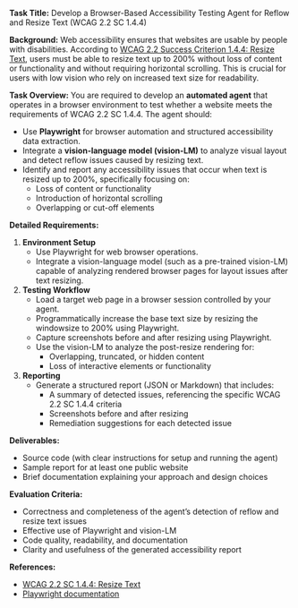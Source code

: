 
**Task Title:**
Develop a Browser-Based Accessibility Testing Agent for Reflow and Resize Text (WCAG 2.2 SC 1.4.4)

**Background:**
Web accessibility ensures that websites are usable by people with disabilities. According to [WCAG 2.2 Success Criterion 1.4.4: Resize Text](https://www.w3.org/WAI/WCAG22/Understanding/resize-text.html), users must be able to resize text up to 200% without loss of content or functionality and without requiring horizontal scrolling. This is crucial for users with low vision who rely on increased text size for readability.

**Task Overview:**
You are required to develop an **automated agent** that operates in a browser environment to test whether a website meets the requirements of WCAG 2.2 SC 1.4.4. The agent should:

- Use **Playwright** for browser automation and structured accessibility data extraction.
- Integrate a **vision-language model (vision-LM)** to analyze visual layout and detect reflow issues caused by resizing text.
- Identify and report any accessibility issues that occur when text is resized up to 200%, specifically focusing on:
    - Loss of content or functionality
    - Introduction of horizontal scrolling
    - Overlapping or cut-off elements

**Detailed Requirements:**

1. **Environment Setup**
    - Use Playwright for web browser operations.
    - Integrate a vision-language model (such as a pre-trained vision-LM) capable of analyzing rendered browser pages for layout issues after text resizing.
2. **Testing Workflow**
    - Load a target web page in a browser session controlled by your agent.
    - Programmatically increase the base text size by resizing the windowsize to 200% using Playwright.
    - Capture screenshots before and after resizing using Playwright.
    - Use the vision-LM to analyze the post-resize rendering for:
        - Overlapping, truncated, or hidden content
        - Loss of interactive elements or functionality
3. **Reporting**
    - Generate a structured report (JSON or Markdown) that includes:
        - A summary of detected issues, referencing the specific WCAG 2.2 SC 1.4.4 criteria
        - Screenshots before and after resizing
        - Remediation suggestions for each detected issue


**Deliverables:**

- Source code (with clear instructions for setup and running the agent)
- Sample report for at least one public website
- Brief documentation explaining your approach and design choices

**Evaluation Criteria:**

- Correctness and completeness of the agent’s detection of reflow and resize text issues
- Effective use of Playwright and vision-LM
- Code quality, readability, and documentation
- Clarity and usefulness of the generated accessibility report

**References:**

- [WCAG 2.2 SC 1.4.4: Resize Text](https://www.w3.org/WAI/WCAG22/Understanding/resize-text.html)
- [Playwright documentation](https://github.com/microsoft/playwright)